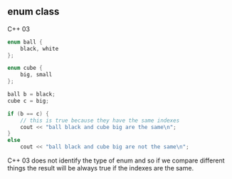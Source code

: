 <h2>enum class</h2>

C++ 03
```c++
enum ball {
	black, white
};

enum cube {
	big, small
};

ball b = black;
cube c = big;

if (b == c) {
	// this is true because they have the same indexes
	cout << "ball black and cube big are the same\n";
}
else
	cout << "ball black and cube big are not the same\n";
```

<aside class="notes">
	C++ 03 does not identify the type of enum and so if we compare different things the result will be always true if the indexes are the same.
</aside>